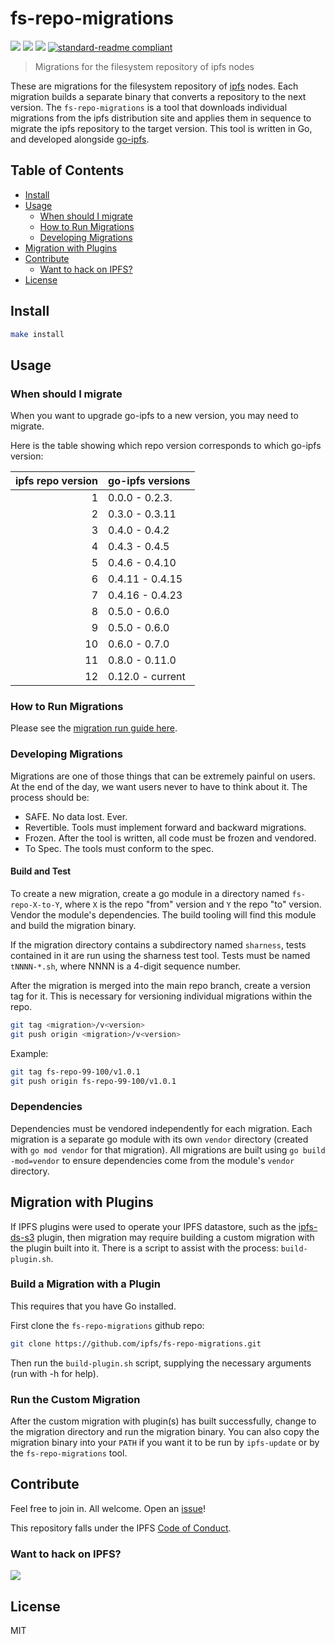 # fs-repo-migrations

[![](https://img.shields.io/badge/made%20by-Protocol%20Labs-blue.svg?style=flat-square)](http://ipn.io)
[![](https://img.shields.io/badge/project-IPFS-blue.svg?style=flat-square)](http://ipfs.io/)
[![](https://img.shields.io/badge/freenode-%23ipfs-blue.svg?style=flat-square)](http://webchat.freenode.net/?channels=%23ipfs)
[![standard-readme compliant](https://img.shields.io/badge/standard--readme-OK-green.svg?style=flat-square)](https://github.com/RichardLitt/standard-readme)

> Migrations for the filesystem repository of ipfs nodes

These are migrations for the filesystem repository of [ipfs](https://github.com/ipfs/ipfs) nodes. Each migration builds a separate binary that converts a repository to the next version.  The `fs-repo-migrations` is a tool that downloads individual migrations from the ipfs distribution site and applies them in sequence to migrate the ipfs repository to the target version.  This tool is written in Go, and developed alongside [go-ipfs](https://github.com/ipfs/go-ipfs).

## Table of Contents

- [Install](#install)
- [Usage](#usage)
  - [When should I migrate](#when-should-i-migrate)
  - [How to Run Migrations](#how-to-run-migrations)
  - [Developing Migrations](#developing-migrations)
- [Migration with Plugins](#migration-with-plugins)
- [Contribute](#contribute)
  - [Want to hack on IPFS?](#want-to-hack-on-ipfs)
- [License](#license)

## Install

```sh
make install
```

## Usage

### When should I migrate

When you want to upgrade go-ipfs to a new version, you may need to migrate.

Here is the table showing which repo version corresponds to which go-ipfs version:

| ipfs repo version | go-ipfs versions |
| ----------------: | :--------------- |
|                 1 | 0.0.0 - 0.2.3.   |
|                 2 | 0.3.0 - 0.3.11   |
|                 3 | 0.4.0 - 0.4.2    |
|                 4 | 0.4.3 - 0.4.5    |
|                 5 | 0.4.6 - 0.4.10   |
|                 6 | 0.4.11 - 0.4.15  |
|                 7 | 0.4.16 - 0.4.23  |
|                 8 | 0.5.0 - 0.6.0    |
|                 9 | 0.5.0 - 0.6.0    |
|                10 | 0.6.0 - 0.7.0    |
|                11 | 0.8.0 - 0.11.0   |
|                12 | 0.12.0 - current  |

### How to Run Migrations

Please see the [migration run guide here](run.md).

### Developing Migrations

Migrations are one of those things that can be extremely painful on users. At the end of the day, we want users never to have to think about it. The process should be:

- SAFE. No data lost. Ever.
- Revertible. Tools must implement forward and backward migrations.
- Frozen. After the tool is written, all code must be frozen and vendored.
- To Spec. The tools must conform to the spec.

#### Build and Test

To create a new migration, create a go module in a directory named `fs-repo-X-to-Y`, where `X` is the repo "from" version and `Y` the repo "to" version.  Vendor the module's dependencies. The build tooling will find this module and build the migration binary.

If the migration directory contains a subdirectory named `sharness`, tests contained in it are run using the sharness test tool. Tests must be named `tNNNN-*.sh`, where NNNN is a 4-digit sequence number.

After the migration is merged into the main repo branch, create a version tag for it.  This is necessary for versioning individual migrations within the repo.
```sh
git tag <migration>/v<version>
git push origin <migration>/v<version>
```

Example:
```sh
git tag fs-repo-99-100/v1.0.1
git push origin fs-repo-99-100/v1.0.1
```

### Dependencies

Dependencies must be vendored independently for each migration. Each migration is a separate go module with its own `vendor` directory (created with `go mod vendor` for that migration).  All migrations are built using `go build -mod=vendor` to ensure dependencies come from the module's `vendor` directory.

## Migration with Plugins
If IPFS plugins were used to operate your IPFS datastore, such as the [ipfs-ds-s3](https://github.com/ipfs/go-ds-s3) plugin, then migration may require building a custom migration with the plugin built into it.  There is a script to assist with the process: `build-plugin.sh`.

### Build a Migration with a Plugin
This requires that you have Go installed.

First clone the `fs-repo-migrations` github repo:
```sh
git clone https://github.com/ipfs/fs-repo-migrations.git
```

Then run the `build-plugin.sh` script, supplying the necessary arguments (run with -h for help).

### Run the Custom Migration
After the custom migration with plugin(s) has built successfully, change to the migration directory and run the migration binary.  You can also copy the migration binary into your `PATH` if you want it to be run by `ipfs-update` or by the `fs-repo-migrations` tool.

## Contribute

Feel free to join in. All welcome. Open an [issue](https://github.com/ipfs/fs-repo-migrations/issues)!

This repository falls under the IPFS [Code of Conduct](https://github.com/ipfs/community/blob/master/code-of-conduct.md).

### Want to hack on IPFS?

[![](https://cdn.rawgit.com/jbenet/contribute-ipfs-gif/master/img/contribute.gif)](https://github.com/ipfs/community/blob/master/CONTRIBUTING.md)

## License

MIT

